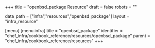 +++
title = "openbsd_package Resource"
draft = false
robots = ""

data_path = ["infra","resources","openbsd_package"]
layout = "infra_resource"


[menu]
  [menu.infra]
    title = "openbsd_package"
    identifier = "chef_infra/cookbook_reference/resources/openbsd_package"
    parent = "chef_infra/cookbook_reference/resources"
+++

<!-- The contents of this page are automatically generated from the openbsd_package.yaml file in the data directory. -->
<!-- To suggest a change, edit the https://github.com/chef/chef/blob/master/lib/chef/resource/openbsd_package.rb file
      and submit a pull request to the https://github.com/chef/chef repository. -->
